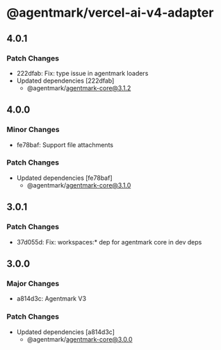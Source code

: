 # @agentmark/vercel-ai-v4-adapter

## 4.0.1

### Patch Changes

- 222dfab: Fix: type issue in agentmark loaders
- Updated dependencies [222dfab]
  - @agentmark/agentmark-core@3.1.2

## 4.0.0

### Minor Changes

- fe78baf: Support file attachments

### Patch Changes

- Updated dependencies [fe78baf]
  - @agentmark/agentmark-core@3.1.0

## 3.0.1

### Patch Changes

- 37d055d: Fix: workspaces:\* dep for agentmark core in dev deps

## 3.0.0

### Major Changes

- a814d3c: Agentmark V3

### Patch Changes

- Updated dependencies [a814d3c]
  - @agentmark/agentmark-core@3.0.0
